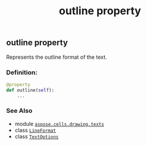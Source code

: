 ﻿---
title: outline property
second_title: Aspose.Cells for Python via .NET API References
description: 
type: docs
weight: 210
url: /aspose.cells.drawing.texts/textoptions/outline/
is_root: false
---

## outline property


Represents the outline format of the text.
### Definition:
```python
@property
def outline(self):
    ...
```

### See Also
* module [`aspose.cells.drawing.texts`](../../)
* class [`LineFormat`](/cells/python-net/aspose.cells.drawing/lineformat)
* class [`TextOptions`](/cells/python-net/aspose.cells.drawing.texts/textoptions)
